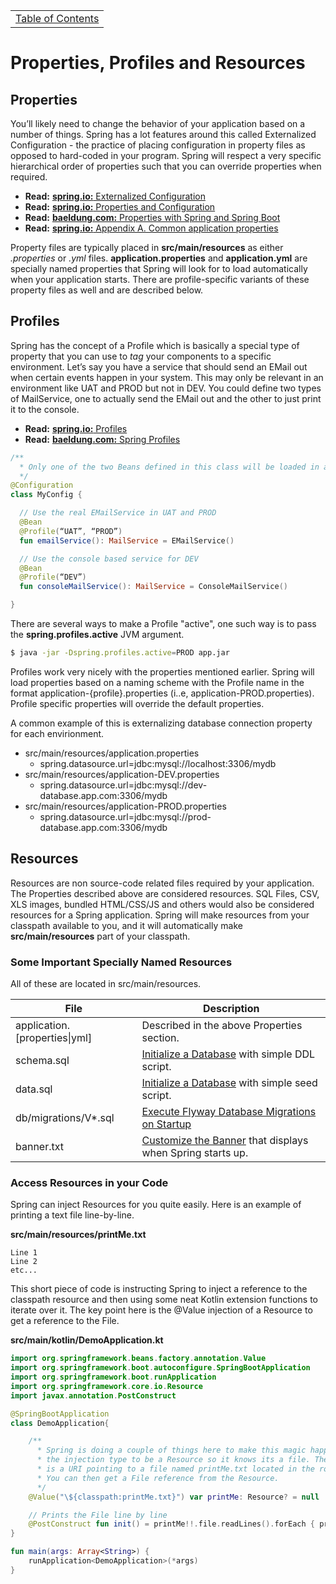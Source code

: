 <table><tr><td><a href="https://github.com/JahnelGroup/journey-through-spring">Table of Contents</a></td></tr></table>

Properties, Profiles and Resources
======

## Properties
You’ll likely need to change the behavior of your application based on a number of things. Spring has a lot features around this called Externalized Configuration - the practice of placing configuration in property files as opposed to hard-coded in your program. Spring will respect a very specific hierarchical order of properties such that you can override properties when required.  

* **Read:** [**spring.io:** Externalized Configuration](https://docs.spring.io/spring-boot/docs/current/reference/html/boot-features-external-config.html)
* **Read:** [**spring.io:** Properties and Configuration](https://docs.spring.io/spring-boot/docs/current/reference/html/howto-properties-and-configuration.html)
* **Read:** [**baeldung.com:** Properties with Spring and Spring Boot](http://www.baeldung.com/properties-with-spring)
* **Read:** [**spring.io:** Appendix A. Common application properties](https://docs.spring.io/spring-boot/docs/current/reference/html/common-application-properties.html)

Property files are typically placed in **src/main/resources** as either *.properties* or *.yml* files. **application.properties** and **application.yml** are specially named properties that Spring will look for to load automatically when your application starts. There are profile-specific variants of these property files as well and are described below. 

## Profiles
Spring has the concept of a Profile which is basically a special type of property that you can use to *tag* your components to a specific environment. Let’s say you have a service that should send an EMail out when certain events happen in your system. This may only be relevant in an environment like UAT and PROD but not in DEV. You could define two types of MailService, one to actually send the EMail out and the other to just print it to the console.

* **Read:** [**spring.io:** Profiles](https://docs.spring.io/spring-boot/docs/current/reference/html/boot-features-profiles.html)
* **Read:** [**baeldung.com:** Spring Profiles](http://www.baeldung.com/spring-profiles)

```kotlin
/** 
  * Only one of the two Beans defined in this class will be loaded in any given environment. 
  */ 
@Configuration
class MyConfig {

  // Use the real EMailService in UAT and PROD
  @Bean
  @Profile(“UAT”, “PROD”)
  fun emailService(): MailService = EMailService()

  // Use the console based service for DEV
  @Bean
  @Profile(“DEV”)
  fun consoleMailService(): MailService = ConsoleMailService()

}
```

There are several ways to make a Profile "active", one such way is to pass the **spring.profiles.active** JVM argument.

```bash
$ java -jar -Dspring.profiles.active=PROD app.jar
```

Profiles work very nicely with the properties mentioned earlier. Spring will load properties based on a naming scheme with the Profile name in the format application-{profile}.properties (i..e, application-PROD.properties). Profile specific properties will override the default properties. 

A common example of this is externalizing database connection property for each envirionment.

* src/main/resources/application.properties
  * spring.datasource.url=jdbc:mysql://localhost:3306/mydb
* src/main/resources/application-DEV.properties
  * spring.datasource.url=jdbc:mysql://dev-database.app.com:3306/mydb
* src/main/resources/application-PROD.properties
  * spring.datasource.url=jdbc:mysql://prod-database.app.com:3306/mydb
  
## Resources
Resources are non source-code related files required by your application. The Properties described above are considered resources. SQL Files, CSV, XLS images, bundled HTML/CSS/JS and others would also be considered resources for a Spring application. Spring will make resources from your classpath available to you, and it will automatically make **src/main/resources** part of your classpath. 

### Some Important Specially Named Resources
All of these are located in src/main/resources.

| File                          | Description          |
| ----------------------------- | -------------------- |
| application.\[properties\|yml] | Described in the above Properties section. |
| schema.sql                    | [Initialize a Database](https://docs.spring.io/spring-boot/docs/current/reference/htmlsingle/#howto-initialize-a-database-using-spring-jdbc) with simple DDL script. |
| data.sql                      | [Initialize a Database](https://docs.spring.io/spring-boot/docs/current/reference/htmlsingle/#howto-initialize-a-database-using-spring-jdbc) with simple seed script. |
| db/migrations/V*.sql          | [Execute Flyway Database Migrations on Startup](https://docs.spring.io/spring-boot/docs/current/reference/htmlsingle/#howto-execute-flyway-database-migrations-on-startup) |
| banner.txt                    | [Customize the Banner](https://docs.spring.io/spring-boot/docs/current/reference/htmlsingle/#boot-features-banner) that displays when Spring starts up. | 

### Access Resources in your Code
Spring can inject Resources for you quite easily. Here is an example of printing a text file line-by-line.

**src/main/resources/printMe.txt**
```text
Line 1
Line 2
etc...
```

This short piece of code is instructing Spring to inject a reference to the classpath resource and then using some neat Kotlin extension functions to iterate over it. The key point here is the @Value injection of a Resource to get a reference to the File. 

**src/main/kotlin/DemoApplication.kt**
```kotlin
import org.springframework.beans.factory.annotation.Value
import org.springframework.boot.autoconfigure.SpringBootApplication
import org.springframework.boot.runApplication
import org.springframework.core.io.Resource
import javax.annotation.PostConstruct

@SpringBootApplication
class DemoApplication{

    /**
      * Spring is doing a couple of things here to make this magic happen. It detects
      * the injection type to be a Resource so it knows its a file. The @Value annotation
      * is a URI pointing to a file named printMe.txt located in the root of the classpath.
      * You can then get a File reference from the Resource.      
      */
    @Value("\${classpath:printMe.txt}") var printMe: Resource? = null

    // Prints the File line by line
    @PostConstruct fun init() = printMe!!.file.readLines().forEach { println(it) }
}

fun main(args: Array<String>) {
    runApplication<DemoApplication>(*args)
}
```